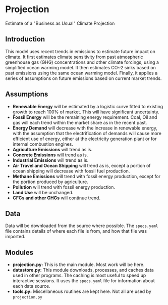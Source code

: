 # Projection
 Estimate of a "Business as Usual" Climate Projection
 
## Introduction  
This model uses recent trends in emissions to estimate future impact on climate. It first estimates climate sensitivity from past atmospheric greenhouse gas (GHG) concentrations and other climate forcings, using a simplified ocean warming model. It then estimates CO~2 sinks based on past emissions using the same ocean warming model. Finally, it applies a series of assumptions on future emissions based on current market trends.

## Assumptions    
- **Renewable Energy** will be estimated by a logistic curve fitted to existing growth to reach 100% of market. This will have significant uncertainty.  
- **Fossil Energy** will be the remaining energy requirement. Coal, Oil and gas will each trend within the market share as in the recent past.  
- **Energy Demand** will decrease with the increase in renewable energy, with the assumption that the electrification of demands will cause more efficient use of energy, either at the electricity generation plant or for internal combustion engines.  
- **Agriculture Emissions** will trend as is.  
- **Concrete Emissions** will trend as is.
- **Industrial Emissions** will trend as is.
- **Air Travel and Ocean Shipping** will trend as is, except a portion of ocean shipping will decrease with fossil fuel production.  
- **Methane Emissions** will trend with fossil energy production, except for the portion produced by agriculture.  
- **Pollution** will trend with fossil energy production.  
- **Land Use** will be unchanged.  
- **CFCs and other GHGs** will continue trend.

## Data  
Data will be downloaded from the source where possible. The `specs.yaml` file contains details of where each file is from, and how that file was imported.

## Modules  
- **projection.py:** This is the main module. Most work will be here.  
- **datastore.py:** This module downloads, processes, and caches data used in other
programs. The caching is most useful to speed up interactive sessions. It uses the 
`specs.yaml` file for information about each data source.  
- **tools.py:** Miscellaneous routines are kept here. Not all are used by `projection.py`

